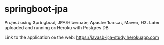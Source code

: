 # springboot-jpa
Project using Springboot, JPA/Hibernate, Apache Tomcat, Maven, H2. Later uploaded and running on Heroku with Postgres DB.


Link to the application on the web: https://javasb-jpa-study.herokuapp.com

